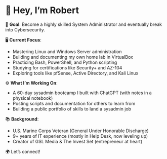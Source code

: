 # 👋 Hey, I’m Robert

🎯 **Goal**: Become a highly skilled System Administrator and eventually break into Cybersecurity.

🖥️ **Current Focus**:
- Mastering Linux and Windows Server administration
- Building and documenting my own home lab in VirtualBox
- Practicing Bash, PowerShell, and Python scripting
- Studying for certifications like Security+ and AZ-104
- Exploring tools like pfSense, Active Directory, and Kali Linux

⚙️ **What I’m Working On**:
- A 60-day sysadmin bootcamp I built with ChatGPT (with notes in a physical notebook)
- Posting scripts and documentation for others to learn from
- Building a public portfolio of skills to land a sysadmin job

📚 **Background**:
- U.S. Marine Corps Veteran (General Under Honorable Discharge)
- 9+ years of IT experience (mostly in Help Desk, now leveling up)
- Creator of GSL Media & The Invest Set (entrepreneur at heart)

🌍 Let’s connect!
